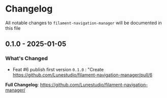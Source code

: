 # Changelog

All notable changes to `filament-navigation-manager` will be documented in this file

## 0.1.0 - 2025-01-05

### What's Changed

-   Feat #6 publish first version `0.1.0` : "Create https://github.com/Lunestudio/filament-navigation-manager/pull/6

**Full Changelog**: https://github.com/Lunestudio/filament-navigation-manager/
